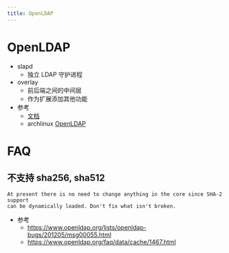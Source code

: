 ```yaml
---
title: OpenLDAP
---
```


# OpenLDAP

* slapd
  * 独立 LDAP 守护进程
* overlay
  * 前后端之间的中间层
  * 作为扩展添加其他功能
* 参考
  * [文档](https://www.openldap.org/doc/)
  * archlinux [OpenLDAP](https://wiki.archlinux.org/index.php/OpenLDAP)

# FAQ

## 不支持 sha256, sha512

```
At present there is no need to change anything in the core since SHA-2 support
can be dynamically loaded. Don't fix what isn't broken.
```

* 参考
  * https://www.openldap.org/lists/openldap-bugs/201205/msg00055.html
  * https://www.openldap.org/faq/data/cache/1467.html
